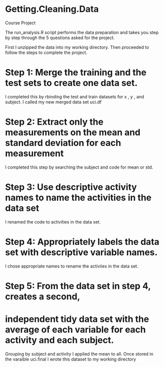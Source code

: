 # Getting.Cleaning.Data

Course Project

The run_analysis.R script performs the data preparation and takes you step by step through the 5 questions asked for the project.

First I unzipped the data into my working directory. Then proceeded to follow the steps to complete the project.

# Step 1: Merge the training and the test sets to create one data set.

I completed this by rbinding the test and train datasets for x , y , and subject.
I called my new merged data set uci.df

# Step 2: Extract only the measurements on the mean and standard deviation for each measurement

I completed this step by searching the subject and code for mean or std.

# Step 3: Use descriptive activity names to name the activities in the data set

I renamed the code to activities in the data set.

# Step 4: Appropriately labels the data set with descriptive variable names.

I chose appropriate names to rename the activiies in the data set.

# Step 5: From the data set in step 4, creates a second, 
# independent tidy data set with the average of each variable for each activity and each subject.

Grouping by subject and activity I applied the mean to all.
Once stored in the varaible uci.final I wrote this dataset to my working directory

